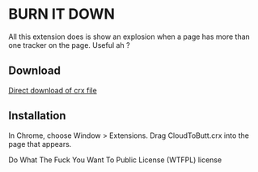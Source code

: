 # BURN IT DOWN

All this extension does is show an explosion when a page has more than one tracker on the page. Useful ah ?

## Download

[Direct download of crx file](https://github.com/panicsteve/cloud-to-butt/blob/master/CloudToButt.crx?raw=true)

## Installation

In Chrome, choose Window > Extensions. Drag CloudToButt.crx into the page that appears.

Do What The Fuck You Want To Public License (WTFPL) license
